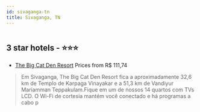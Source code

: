 ```yaml
---
id: sivaganga-tn
title: Sivaganga, TN
---
```


<center><img src="https://i.travelapi.com/hotels/72000000/71680000/71675000/71674939/16949c77_z.jpg" alt="" /></center>


##  3 star hotels - ⭐️⭐️⭐️

-    [The Big Cat Den Resort](https://www.hurb.com/br/aud/https://www.hurb.com/br/hotels/sivaganga/the-big-cat-den-resort-HT-AYE8?cmp=18055) Prices from R$ 111,74
   > Em Sivaganga, The Big Cat Den Resort fica a aproximadamente 32,6 km de Templo de Karpaga Vinayakar e a 51,3 km de Vandiyur Mariamman Teppakulam.Fique em um de nossos 14 quartos com TVs LCD. O Wi-Fi de cortesia mantém você conectado e há programas a cabo p
